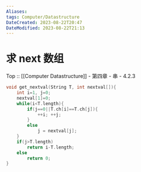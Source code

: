 ```yaml
---
Aliases: 
tags: Computer/Datastructure 
DateCreated: 2023-08-22T20:47
DateModified: 2023-08-22T21:13
---
```

# 求 next 数组

Top :: [[Computer Datastructure]] - 第四章 - 串 - 4.2.3

```cpp
void get_nextval(String T, int nextval[]){
	int i=1, j=0;
	nextval[1]=0;
	while(i<T.length){
		if(j==0||T.ch[i]==T.ch[j]){
			++i; ++j;
		}
		else
			j = nextval[j];
	}
	if(j>T.length)
		return i-T.length;
	else
		return 0;
}
```

